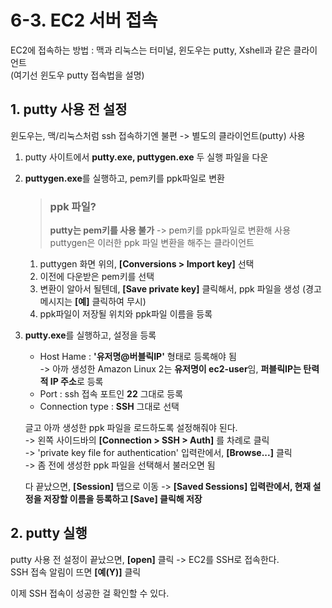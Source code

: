 # 6-3. EC2 서버 접속

EC2에 접속하는 방법 : 맥과 리눅스는 터미널, 윈도우는 putty, Xshell과 같은 클라이언트   
(여기선 윈도우 putty 접속법을 설명)

## 1. putty 사용 전 설정

윈도우는, 맥/리눅스처럼 ssh 접속하기엔 불편 -> 별도의 클라이언트(putty) 사용 

1. putty 사이트에서 **putty.exe, puttygen.exe** 두 실행 파일을 다운
2. **puttygen.exe**를 실행하고, pem키를 ppk파일로 변환
    
    > ### ppk 파일?
    > 
    > **putty는 pem키를 사용 불가** -> pem키를 ppk파일로 변환해 사용  
      puttygen은 이러한 ppk 파일 변환을 해주는 클라이언트
    
    1. puttygen 화면 위의, **[Conversions > Import key]** 선택
    2. 이전에 다운받은 pem키를 선택
    3. 변환이 알아서 될텐데, **[Save private key]** 클릭해서, ppk 파일을 생성 (경고 메시지는 **[예]** 클릭하여 무시)
    4. ppk파일이 저장될 위치와 ppk파일 이름을 등록
    
3. **putty.exe**를 실행하고, 설정을 등록

    - Host Hame : **'유저명@버블릭IP'** 형태로 등록해야 됨   
    -> 아까 생성한 Amazon Linux 2는 **유저명이 ec2-user**임, **퍼블릭IP는 탄력적 IP 주소**로 등록
    - Port : ssh 접속 포트인 **22** 그대로 등록
    - Connection type : **SSH** 그대로 선택

    글고 아까 생성한 ppk 파일을 로드하도록 설정해줘야 된다.  
    -> 왼쪽 사이드바의 **[Connection > SSH > Auth]** 를 차례로 클릭   
    -> 'private key file for authentication' 입력란에서, **[Browse...]** 클릭  
    -> 좀 전에 생성한 ppk 파일을 선택해서 불러오면 됨
    
    다 끝났으면, **[Session]** 탭으로 이동 -> **[Saved Sessions] 입력란에서, 현재 설정을 저장할 이름을 등록하고 [Save] 클릭해 저장** 
    
## 2. putty 실행

putty 사용 전 설정이 끝났으면, **[open]** 클릭 -> EC2를 SSH로 접속한다.  
SSH 접속 알림이 뜨면 **[예(Y)]** 클릭  

이제 SSH 접속이 성공한 걸 확인할 수 있다.
